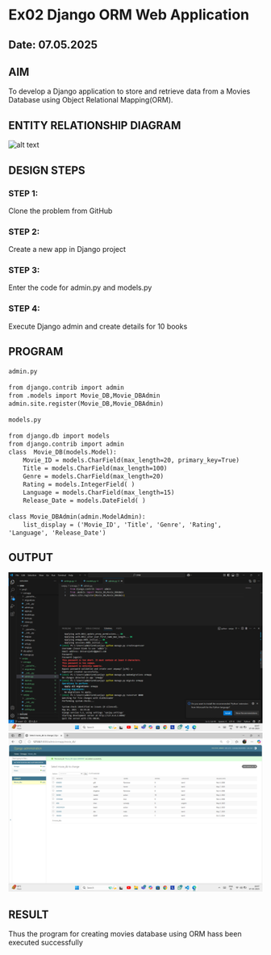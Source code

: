 # Ex02 Django ORM Web Application
## Date: 07.05.2025

## AIM
To develop a Django application to store and retrieve data from a Movies Database using Object Relational Mapping(ORM).

## ENTITY RELATIONSHIP DIAGRAM
![alt text](<screen shot 2025-04-15 at 22.48.16_84353f11.jpg>)


## DESIGN STEPS

### STEP 1:
Clone the problem from GitHub

### STEP 2:
Create a new app in Django project

### STEP 3:
Enter the code for admin.py and models.py

### STEP 4:
Execute Django admin and create details for 10 books

## PROGRAM
```
admin.py

from django.contrib import admin 
from .models import Movie_DB,Movie_DBAdmin 
admin.site.register(Movie_DB,Movie_DBAdmin)

models.py

from django.db import models 
from django.contrib import admin 
class  Movie_DB(models.Model): 
    Movie_ID = models.CharField(max_length=20, primary_key=True) 
    Title = models.CharField(max_length=100) 
    Genre = models.CharField(max_length=20) 
    Rating = models.IntegerField( ) 
    Language = models.CharField(max_length=15) 
    Release_Date = models.DateField( ) 

class Movie_DBAdmin(admin.ModelAdmin): 
    list_display = ('Movie_ID', 'Title', 'Genre', 'Rating', 'Language', 'Release_Date') 
```

## OUTPUT
![alt text](<Screenshot (44).png>)
![alt text](<Screenshot (43).png>)

## RESULT
Thus the program for creating movies database using ORM hass been executed successfully
